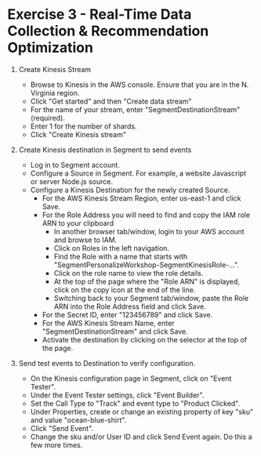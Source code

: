 # Exercise 3 - Real-Time Data Collection & Recommendation Optimization

1. Create Kinesis Stream
    - Browse to Kinesis in the AWS console. Ensure that you are in the N. Virginia region.
    - Click "Get started" and then "Create data stream"
    - For the name of your stream, enter "SegmentDestinationStream" (required).
    - Enter 1 for the number of shards.
    - Click "Create Kinesis stream"

2. Create Kinesis destination in Segment to send events

    - Log in to Segment account.
    - Configure a Source in Segment. For example, a website Javascript or server Node.js source.
    - Configure a Kinesis Destination for the newly created Source.
        - For the AWS Kinesis Stream Region, enter us-east-1 and click Save.
        - For the Role Address you will need to find and copy the IAM role ARN to your clipboard
            - In another browser tab/window, login to your AWS account and browse to IAM.
            - Click on Roles in the left navigation.
            - Find the Role with a name that starts with "SegmentPersonalizeWorkshop-SegmentKinesisRole-...".
            - Click on the role name to view the role details.
            - At the top of the page where the "Role ARN" is displayed, click on the copy icon at the end of the line.
            - Switching back to your Segment tab/window, paste the Role ARN into the Role Address field and click Save.
        - For the Secret ID, enter "123456789" and click Save.
        - For the AWS Kinesis Stream Name, enter "SegmentDestinationStream" and click Save.
        - Activate the destination by clicking on the selector at the top of the page.

3. Send test events to Destination to verify configuration.

    - On the Kinesis configuration page in Segment, click on "Event Tester".
    - Under the Event Tester settings, click "Event Builder".
    - Set the Call Type to "Track" and event type to "Product Clicked".
    - Under Properties, create or change an existing property of key "sku" and value "ocean-blue-shirt".
    - Click "Send Event".
    - Change the sku and/or User ID and click Send Event again. Do this a few more times.

